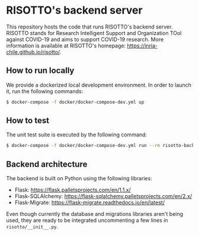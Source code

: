 # RISOTTO's backend server

This repository hosts the code that runs RISOTTO's backend server.
RISOTTO stands for Research Intelligent Support and Organization TOol against COVID-19 and aims to support COVID-19 research.
More information is available at RISOTTO's homepage: https://inria-chile.github.io/risotto/.

## How to run locally

We provide a dockerized local development environment.
In order to launch it, run the following commands:

```bash
$ docker-compose -f docker/docker-compose-dev.yml up
```

## How to test

The unit test suite is executed by the following command:

```bash
$ docker-compose -f docker/docker-compose-dev.yml run --rm risotto-backend pytest
```

## Backend architecture

The backend is built on Python using the following libraries:

- Flask: https://flask.palletsprojects.com/en/1.1.x/
- Flask-SQLAlchemy: https://flask-sqlalchemy.palletsprojects.com/en/2.x/
- Flask-Migrate: https://flask-migrate.readthedocs.io/en/latest/

Even though currently the database and migrations libraries aren't being used, they are ready to be integrated uncommenting a few lines in `risotto/__init__.py`.